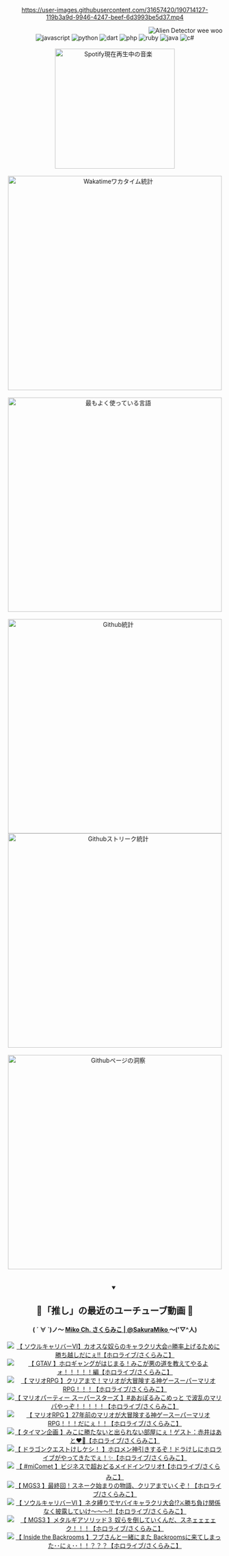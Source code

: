 <!-- START: HERO IMAGE GIF ////////// ////////// ////////// -->
<!-- <img src="@/../assets/img/gaming/ghost-of-tsushima.gif" width="100%"  alt="nellyXinwei's Hero Gif Image"/> -->
<!-- END: HERO IMAGE GIF ////////// ////////// ////////// -->

<div align="center" >  
  
<!-- START:ワンピース 第1015話「ルフィはRED ROCを使う」 -->
<https://user-images.githubusercontent.com/31657420/190714127-119b3a9d-9946-4247-beef-6d3993be5d37.mp4>
<!-- END:ワンピース 第1015話「ルフィはRED ROCを使う」 -->

<!-- START:VISITOR COUNTER -->
<div width="100%" align="right">
<img src="https://komarev.com/ghpvc/?username=nellyXinwei&label=🛸&color=grey&style=for-the-badge&labelcolor=ffffff" alt="Alien Detector wee woo"/>
</div>
<!-- END:VISITOR COUNTER -->

<!-- START: PROGRAMMING LANGUAGES -->
<!-- 色彩 Color Scheme:
#961E3A, #8A0D42, #5A0640, #4F265E, #2B355A, #3E759B, #CC4246,
#BB2649, #AD1052, #700750, #633075, #364270, #4E92C2, #FF5357
Sauce: https://www.webcreatorbox.com/inspiration/pantone-2023
-->

<img src="https://img.shields.io/badge/javascript%20-%23BB2649.svg?&style=for-the-badge&logo=javascript&logoColor=white&labelColor=961E3A" alt="javascript"/>
<img src="https://img.shields.io/badge/python%20-%23AD1052.svg?&style=for-the-badge&logo=python&logoColor=white&labelColor=8A0D42" alt="python" />
<img src="https://img.shields.io/badge/dart%20-%23700750.svg?&style=for-the-badge&logo=dart&logoColor=white&labelColor=5A0640" alt="dart"/>
<img src="https://img.shields.io/badge/php%20-%23633075.svg?&style=for-the-badge&logo=php&logoColor=white&labelColor=4F265E" alt="php"/>
<img src="https://img.shields.io/badge/ruby%20-%23364270.svg?&style=for-the-badge&logo=ruby&logoColor=white&labelColor=2B355A" alt="ruby"/>
<img src="https://img.shields.io/badge/java%20-%234E92C2.svg?&style=for-the-badge&logo=openjdk&logoColor=white&labelColor=3E759B" alt="java"/>
<img src="https://img.shields.io/badge/c%23-%23FF5357.svg?style=for-the-badge&logo=c-sharp&logoColor=white&labelColor=CC4246" alt="c#"/>  
<!-- END: PROGRAMMING LANGUAGES -->

<br>
<br>

<!-- START: MUSIC STATUS -->
  <!-- <a href="https://newojima-gsrs-20220114.vercel.app/api/now-playing?open">
    <img src="https://newojima-gsrs-20220114.vercel.app/api/now-playing" alt="Spotify現在再生中の音楽">
  </a> -->
  <img src="https://newojima-grss-20230114.vercel.app/api/spotify?border_color=transparent" alt="Spotify現在再生中の音楽" width="280px">
<!-- END: MUSIC STATUS -->

<br>
<br>

<!-- START: GITHUB STATUS -->
<!-- 色彩 Color Scheme:  #BB2649, #AD1052, #700750, #633075 -->
<img align="center" src="https://newojima-grs-20230109.vercel.app/api/wakatime?username=newojima&layout=compact&langs_count=10&locale=ja&hide_title=false&title_color=fff&hide_border=true&text_color=fff&bg_color=BB2649,BB2649,633075,633075&hide=other,css,html,bash,xml,git%20config,makefile,properties,yaml,markdown,text,json,jsx" alt="Wakatimeワカタイム統計" width="500px"/>

<br>
<br>

<!-- 色彩 Color Scheme:  #633075, #364270, #4E92C2 -->
  <img align="center" src="https://newojima-grs-20230109.vercel.app/api/top-langs?username=newojima&layout=compact&text_color=fff&icon_color=fff&hide_border=true&&locale=ja&hide_title=false&title_color=fff&include_all_commits=true&card_width=445&langs_count=11&hide=c%23,powershell,shaderlab,hlsl,makefile,jupyter%20notebook,python,html,css,shell,batchfile,less,liquid,hack,scss&bg_color=4F265E,633075,4E92C2" alt="最もよく使っている言語" width="500px"/>

<br>
<br>

<!-- 色彩 Color Scheme:  #4E92C2, #FF5357 -->
  <img align="center" src="https://newojima-grs-20230109.vercel.app/api?username=newojima&rank_icon=github&show_icons=true&&locale=ja&title_color=fff&text_color=fff&icon_color=fff&hide_border=true&hide_title=false&count_private=true&include_all_commits=true&card_width=495&disable_animations=true&bg_color=4E92C2,4E92C2,FF5357" alt="Github統計" width="500px"/>

<br>

<img align="center" src="https://streak-stats.demolab.com?user=newojima&theme=dark&hide_border=true&locale=ja&ring=BB2649&stroke=222222&background=151515&sideLabels=BB2649&currStreakLabel=ffffff&border=BB2649&fire=FF5357&currStreakNum=ffffff&sideNums=FF5357&dates=ffffff" alt="Githubストリーク統計" width="500px"/>

<br>
<br>

  <img align="center" width="500px" src="@/../assets/img/page-insights.svg" alt="Githubページの洞察"/>
  
</div>
<!-- END: GITHUB STATUS -->

<br>
<br>

<div align="center">
<details open>
  <summary>

  </summary>

  <h2 align="center">🌸「推し」の最近のユーチューブ動画 🌸</h2>
  <h4>
  ( ´ ∀ `)ノ～ 
  <a href="https://www.youtube.com/@SakuraMiko">Miko Ch. さくらみこ | @SakuraMiko
  </a>
   ～('▽^人)
  </h4>

  <!-- BEGIN YOUTUBE-CARDS -->
<a href="https://www.youtube.com/watch?v=LOXXU6PdnLg"><img src="https://ytcards.demolab.com/?id=LOXXU6PdnLg&title=%E3%80%90+%E3%82%BD%E3%82%A6%E3%83%AB%E3%82%AD%E3%83%A3%E3%83%AA%E3%83%90%E3%83%BC%E2%85%A5%E3%80%91%E3%82%AB%E3%82%AA%E3%82%B9%E3%81%AA%E5%A5%B4%E3%82%89%E3%81%AE%E3%82%AD%E3%83%A3%E3%83%A9%E3%82%AF%E3%83%AA%E5%A4%A7%E4%BC%9A%F0%9F%94%A5%E5%8B%9D%E7%8E%87%E4%B8%8A%E3%81%92%E3%82%8B%E3%81%9F%E3%82%81%E3%81%AB%E5%8B%9D%E3%81%A1%E8%B6%8A%E3%81%97%E3%81%A0%E3%81%AB%E3%81%87%E2%80%BC%E3%80%90%E3%83%9B%E3%83%AD%E3%83%A9%E3%82%A4%E3%83%96%2F%E3%81%95%E3%81%8F%E3%82%89%E3%81%BF%E3%81%93%E3%80%91&lang=ja&timestamp=1701080493&background_color=%230d1117&title_color=%23ffffff&stats_color=%23dedede&max_title_lines=1&width=187&border_radius=5&duration=0" alt="【 ソウルキャリバーⅥ】カオスな奴らのキャラクリ大会🔥勝率上げるために勝ち越しだにぇ‼【ホロライブ/さくらみこ】" title="【 ソウルキャリバーⅥ】カオスな奴らのキャラクリ大会🔥勝率上げるために勝ち越しだにぇ‼【ホロライブ/さくらみこ】"></a>
<a href="https://www.youtube.com/watch?v=EGDRATf9QNw"><img src="https://ytcards.demolab.com/?id=EGDRATf9QNw&title=%E3%80%90+GTAV+%E3%80%91%E3%83%9B%E3%83%AD%E3%82%AE%E3%83%A3%E3%83%B3%E3%82%B0%E3%81%8C%E3%81%AF%E3%81%98%E3%81%BE%E3%82%8B%EF%BC%81%E3%81%BF%E3%81%93%E3%81%8C%E6%82%AA%E3%81%AE%E9%81%93%E3%82%92%E6%95%99%E3%81%88%E3%81%A6%E3%82%84%E3%82%8B%E3%82%88%E3%82%A9%EF%BC%81%EF%BC%81%EF%BC%81%EF%BC%81%EF%BC%81%E7%B7%A8%E3%80%90%E3%83%9B%E3%83%AD%E3%83%A9%E3%82%A4%E3%83%96%2F%E3%81%95%E3%81%8F%E3%82%89%E3%81%BF%E3%81%93%E3%80%91&lang=ja&timestamp=1701014077&background_color=%230d1117&title_color=%23ffffff&stats_color=%23dedede&max_title_lines=1&width=187&border_radius=5&duration=6643" alt="【 GTAV 】ホロギャングがはじまる！みこが悪の道を教えてやるよォ！！！！！編【ホロライブ/さくらみこ】" title="【 GTAV 】ホロギャングがはじまる！みこが悪の道を教えてやるよォ！！！！！編【ホロライブ/さくらみこ】"></a>
<a href="https://www.youtube.com/watch?v=EXQIb21VvZo"><img src="https://ytcards.demolab.com/?id=EXQIb21VvZo&title=%E3%80%90+%E3%83%9E%E3%83%AA%E3%82%AARPG+%E3%80%91%E3%82%AF%E3%83%AA%E3%82%A2%E3%81%BE%E3%81%A7%EF%BC%81%E3%83%9E%E3%83%AA%E3%82%AA%E3%81%8C%E5%A4%A7%E5%86%92%E9%99%BA%E3%81%99%E3%82%8B%E7%A5%9E%E3%82%B2%E3%83%BC%E3%82%B9%E3%83%BC%E3%83%91%E3%83%BC%E3%83%9E%E3%83%AA%E3%82%AARPG%EF%BC%81%EF%BC%81%EF%BC%81%E3%80%90%E3%83%9B%E3%83%AD%E3%83%A9%E3%82%A4%E3%83%96%2F%E3%81%95%E3%81%8F%E3%82%89%E3%81%BF%E3%81%93%E3%80%91&lang=ja&timestamp=1700962485&background_color=%230d1117&title_color=%23ffffff&stats_color=%23dedede&max_title_lines=1&width=187&border_radius=5&duration=42461" alt="【 マリオRPG 】クリアまで！マリオが大冒険する神ゲースーパーマリオRPG！！！【ホロライブ/さくらみこ】" title="【 マリオRPG 】クリアまで！マリオが大冒険する神ゲースーパーマリオRPG！！！【ホロライブ/さくらみこ】"></a>
<a href="https://www.youtube.com/watch?v=GrYfm_plCrg"><img src="https://ytcards.demolab.com/?id=GrYfm_plCrg&title=%E3%80%90+%E3%83%9E%E3%83%AA%E3%82%AA%E3%83%91%E3%83%BC%E3%83%86%E3%82%A3%E3%83%BC+%E3%82%B9%E3%83%BC%E3%83%91%E3%83%BC%E3%82%B9%E3%82%BF%E3%83%BC%E3%82%BA+%E3%80%91%23%E3%81%82%E3%81%8A%E3%81%BD%E3%82%8B%E3%81%BF%E3%81%93%E3%82%81%E3%81%A3%E3%81%A8+%E3%81%A7%E6%B3%A2%E4%B9%B1%E3%81%AE%E3%83%9E%E3%83%AA%E3%83%91%E3%82%84%E3%81%A3%E3%81%9E%EF%BC%81%EF%BC%81%EF%BC%81%EF%BC%81%EF%BC%81%E3%80%90%E3%83%9B%E3%83%AD%E3%83%A9%E3%82%A4%E3%83%96%2F%E3%81%95%E3%81%8F%E3%82%89%E3%81%BF%E3%81%93%E3%80%91&lang=ja&timestamp=1700836418&background_color=%230d1117&title_color=%23ffffff&stats_color=%23dedede&max_title_lines=1&width=187&border_radius=5&duration=7879" alt="【 マリオパーティー スーパースターズ 】#あおぽるみこめっと で波乱のマリパやっぞ！！！！！【ホロライブ/さくらみこ】" title="【 マリオパーティー スーパースターズ 】#あおぽるみこめっと で波乱のマリパやっぞ！！！！！【ホロライブ/さくらみこ】"></a>
<a href="https://www.youtube.com/watch?v=mINjisjvlX4"><img src="https://ytcards.demolab.com/?id=mINjisjvlX4&title=%E3%80%90+%E3%83%9E%E3%83%AA%E3%82%AARPG+%E3%80%9127%E5%B9%B4%E5%89%8D%E3%81%AE%E3%83%9E%E3%83%AA%E3%82%AA%E3%81%8C%E5%A4%A7%E5%86%92%E9%99%BA%E3%81%99%E3%82%8B%E7%A5%9E%E3%82%B2%E3%83%BC%E3%82%B9%E3%83%BC%E3%83%91%E3%83%BC%E3%83%9E%E3%83%AA%E3%82%AARPG%EF%BC%81%EF%BC%81%EF%BC%81%E3%81%A0%E3%81%AB%E3%81%87%EF%BC%81%EF%BC%81%E3%80%90%E3%83%9B%E3%83%AD%E3%83%A9%E3%82%A4%E3%83%96%2F%E3%81%95%E3%81%8F%E3%82%89%E3%81%BF%E3%81%93%E3%80%91&lang=ja&timestamp=1700769636&background_color=%230d1117&title_color=%23ffffff&stats_color=%23dedede&max_title_lines=1&width=187&border_radius=5&duration=27641" alt="【 マリオRPG 】27年前のマリオが大冒険する神ゲースーパーマリオRPG！！！だにぇ！！【ホロライブ/さくらみこ】" title="【 マリオRPG 】27年前のマリオが大冒険する神ゲースーパーマリオRPG！！！だにぇ！！【ホロライブ/さくらみこ】"></a>
<a href="https://www.youtube.com/watch?v=I0jbnzzsmDc"><img src="https://ytcards.demolab.com/?id=I0jbnzzsmDc&title=%E3%80%90+%E3%82%BF%E3%82%A4%E3%83%9E%E3%83%B3%E4%BC%81%E7%94%BB+%E3%80%91%E3%81%BF%E3%81%93%E3%81%AB%E5%8B%9D%E3%81%9F%E3%81%AA%E3%81%84%E3%81%A8%E5%87%BA%E3%82%89%E3%82%8C%E3%81%AA%E3%81%84%E9%83%A8%E5%B1%8B%E3%81%AB%E3%81%87%EF%BC%81%E3%82%B2%E3%82%B9%E3%83%88%EF%BC%9A%E8%B5%A4%E4%BA%95%E3%81%AF%E3%81%82%E3%81%A8%E2%9D%A4%EF%B8%8F%E2%80%8D%F0%9F%94%A5%E3%80%90%E3%83%9B%E3%83%AD%E3%83%A9%E3%82%A4%E3%83%96%2F%E3%81%95%E3%81%8F%E3%82%89%E3%81%BF%E3%81%93%E3%80%91&lang=ja&timestamp=1700227776&background_color=%230d1117&title_color=%23ffffff&stats_color=%23dedede&max_title_lines=1&width=187&border_radius=5&duration=4989" alt="【 タイマン企画 】みこに勝たないと出られない部屋にぇ！ゲスト：赤井はあと❤️‍🔥【ホロライブ/さくらみこ】" title="【 タイマン企画 】みこに勝たないと出られない部屋にぇ！ゲスト：赤井はあと❤️‍🔥【ホロライブ/さくらみこ】"></a>
<a href="https://www.youtube.com/watch?v=l56AoOr7F20"><img src="https://ytcards.demolab.com/?id=l56AoOr7F20&title=%E3%80%90+%E3%83%89%E3%83%A9%E3%82%B4%E3%83%B3%E3%82%AF%E3%82%A8%E3%82%B9%E3%83%88%E3%81%91%E3%81%97%E3%82%B1%E3%82%B7%EF%BC%81+%E3%80%91%E3%83%9B%E3%83%AD%E3%83%A1%E3%83%B3%E7%A5%9E%E5%BC%95%E3%81%8D%E3%81%99%E3%82%8B%E3%81%9E%EF%BC%81%E3%83%89%E3%83%A9%E3%81%91%E3%81%97%E3%81%AB%E3%83%9B%E3%83%AD%E3%83%A9%E3%82%A4%E3%83%96%E3%81%8C%E3%82%84%E3%81%A3%E3%81%A6%E3%81%8D%E3%81%9F%E3%81%A7%E3%81%87%EF%BC%81%E2%9C%A8%E3%80%90%E3%83%9B%E3%83%AD%E3%83%A9%E3%82%A4%E3%83%96%2F%E3%81%95%E3%81%8F%E3%82%89%E3%81%BF%E3%81%93%E3%80%91&lang=ja&timestamp=1700137263&background_color=%230d1117&title_color=%23ffffff&stats_color=%23dedede&max_title_lines=1&width=187&border_radius=5&duration=4325" alt="【 ドラゴンクエストけしケシ！ 】ホロメン神引きするぞ！ドラけしにホロライブがやってきたでぇ！✨【ホロライブ/さくらみこ】" title="【 ドラゴンクエストけしケシ！ 】ホロメン神引きするぞ！ドラけしにホロライブがやってきたでぇ！✨【ホロライブ/さくらみこ】"></a>
<a href="https://www.youtube.com/watch?v=QVjy6dkw4HE"><img src="https://ytcards.demolab.com/?id=QVjy6dkw4HE&title=%E3%80%90+%23miComet+%E3%80%91%E3%83%93%E3%82%B8%E3%83%8D%E3%82%B9%E3%81%A7%E8%B6%85%E3%81%8A%E3%81%A9%E3%82%8B%E3%83%A1%E3%82%A4%E3%83%89%E3%82%A4%E3%83%B3%E3%83%AF%E3%83%AA%E3%82%AA%E2%9D%97%EF%B8%8F%E3%80%90%E3%83%9B%E3%83%AD%E3%83%A9%E3%82%A4%E3%83%96%2F%E3%81%95%E3%81%8F%E3%82%89%E3%81%BF%E3%81%93%E3%80%91&lang=ja&timestamp=1699798811&background_color=%230d1117&title_color=%23ffffff&stats_color=%23dedede&max_title_lines=1&width=187&border_radius=5&duration=4381" alt="【 #miComet 】ビジネスで超おどるメイドインワリオ❗️【ホロライブ/さくらみこ】" title="【 #miComet 】ビジネスで超おどるメイドインワリオ❗️【ホロライブ/さくらみこ】"></a>
<a href="https://www.youtube.com/watch?v=WlS0aQ8ocs4"><img src="https://ytcards.demolab.com/?id=WlS0aQ8ocs4&title=%E3%80%90+MGS3+%E3%80%91%E6%9C%80%E7%B5%82%E5%9B%9E%EF%BC%81%E3%82%B9%E3%83%8D%E3%83%BC%E3%82%AF%E5%A7%8B%E3%81%BE%E3%82%8A%E3%81%AE%E7%89%A9%E8%AA%9E%E3%80%81%E3%82%AF%E3%83%AA%E3%82%A2%E3%81%BE%E3%81%A7%E3%81%84%E3%81%8F%E3%81%9E%EF%BC%81%E3%80%90%E3%83%9B%E3%83%AD%E3%83%A9%E3%82%A4%E3%83%96%2F%E3%81%95%E3%81%8F%E3%82%89%E3%81%BF%E3%81%93%E3%80%91&lang=ja&timestamp=1699632715&background_color=%230d1117&title_color=%23ffffff&stats_color=%23dedede&max_title_lines=1&width=187&border_radius=5&duration=14289" alt="【 MGS3 】最終回！スネーク始まりの物語、クリアまでいくぞ！【ホロライブ/さくらみこ】" title="【 MGS3 】最終回！スネーク始まりの物語、クリアまでいくぞ！【ホロライブ/さくらみこ】"></a>
<a href="https://www.youtube.com/watch?v=cQ_5GpBpSnY"><img src="https://ytcards.demolab.com/?id=cQ_5GpBpSnY&title=%E3%80%90+%E3%82%BD%E3%82%A6%E3%83%AB%E3%82%AD%E3%83%A3%E3%83%AA%E3%83%90%E3%83%BC%E2%85%A5+%E3%80%91%E3%83%8D%E3%82%BF%E7%B8%9B%E3%82%8A%E3%81%A7%E3%83%A4%E3%83%90%E3%82%A4%E3%82%AD%E3%83%A3%E3%83%A9%E3%82%AF%E3%83%AA%E5%A4%A7%E4%BC%9A%E2%81%89%E2%9A%94%E5%8B%9D%E3%81%A1%E8%B2%A0%E3%81%91%E9%96%A2%E4%BF%82%E3%81%AA%E3%81%8F%E6%8A%AB%E9%9C%B2%E3%81%97%E3%81%A6%E3%81%84%E3%81%91%EF%BD%9E%EF%BD%9E%EF%BD%9E%E2%80%BC%E3%80%90%E3%83%9B%E3%83%AD%E3%83%A9%E3%82%A4%E3%83%96%2F%E3%81%95%E3%81%8F%E3%82%89%E3%81%BF%E3%81%93%E3%80%91&lang=ja&timestamp=1699455500&background_color=%230d1117&title_color=%23ffffff&stats_color=%23dedede&max_title_lines=1&width=187&border_radius=5&duration=9846" alt="【 ソウルキャリバーⅥ 】ネタ縛りでヤバイキャラクリ大会⁉⚔勝ち負け関係なく披露していけ～～～‼【ホロライブ/さくらみこ】" title="【 ソウルキャリバーⅥ 】ネタ縛りでヤバイキャラクリ大会⁉⚔勝ち負け関係なく披露していけ～～～‼【ホロライブ/さくらみこ】"></a>
<a href="https://www.youtube.com/watch?v=9rj25wrDKTM"><img src="https://ytcards.demolab.com/?id=9rj25wrDKTM&title=%E3%80%90+MGS3+%E3%80%91%E3%83%A1%E3%82%BF%E3%83%AB%E3%82%AE%E3%82%A2%E3%82%BD%E3%83%AA%E3%83%83%E3%83%89%EF%BC%93+%E5%A5%B4%E3%82%89%E3%82%92%E5%80%92%E3%81%97%E3%81%A6%E3%81%84%E3%81%8F%E3%82%93%E3%81%A0%E3%80%81%E3%82%B9%E3%83%8D%E3%82%A7%E3%82%A7%E3%82%A7%E3%82%A7%E3%82%AF%EF%BC%81%EF%BC%81%EF%BC%81%E3%80%90%E3%83%9B%E3%83%AD%E3%83%A9%E3%82%A4%E3%83%96%2F%E3%81%95%E3%81%8F%E3%82%89%E3%81%BF%E3%81%93%E3%80%91&lang=ja&timestamp=1699377119&background_color=%230d1117&title_color=%23ffffff&stats_color=%23dedede&max_title_lines=1&width=187&border_radius=5&duration=27511" alt="【 MGS3 】メタルギアソリッド３ 奴らを倒していくんだ、スネェェェェク！！！【ホロライブ/さくらみこ】" title="【 MGS3 】メタルギアソリッド３ 奴らを倒していくんだ、スネェェェェク！！！【ホロライブ/さくらみこ】"></a>
<a href="https://www.youtube.com/watch?v=dM7M-a2QFqo"><img src="https://ytcards.demolab.com/?id=dM7M-a2QFqo&title=%E3%80%90+Inside+the+Backrooms+%E3%80%91%E3%83%95%E3%83%96%E3%81%95%E3%82%93%E3%81%A8%E4%B8%80%E7%B7%92%E3%81%AB%E3%81%BE%E3%81%9F+Backrooms%E3%81%AB%E6%9D%A5%E3%81%A6%E3%81%97%E3%81%BE%E3%81%A3%E3%81%9F%EF%BD%A5%EF%BD%A5%E3%81%AB%E3%81%87%EF%BD%A5%EF%BD%A5%EF%BC%81%EF%BC%81%EF%BC%9F%EF%BC%9F%EF%BC%9F%E3%80%90%E3%83%9B%E3%83%AD%E3%83%A9%E3%82%A4%E3%83%96%2F%E3%81%95%E3%81%8F%E3%82%89%E3%81%BF%E3%81%93%E3%80%91&lang=ja&timestamp=1699291364&background_color=%230d1117&title_color=%23ffffff&stats_color=%23dedede&max_title_lines=1&width=187&border_radius=5&duration=15039" alt="【 Inside the Backrooms 】フブさんと一緒にまた Backroomsに来てしまった･･にぇ･･！！？？？【ホロライブ/さくらみこ】" title="【 Inside the Backrooms 】フブさんと一緒にまた Backroomsに来てしまった･･にぇ･･！！？？？【ホロライブ/さくらみこ】"></a>
<!-- END YOUTUBE-CARDS -->

</div>
  
</details>
